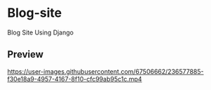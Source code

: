 # Blog-site
Blog Site Using Django


## Preview


https://user-images.githubusercontent.com/67506662/236577885-f30e18a9-4957-4167-8f10-cfc99ab95c1c.mp4


